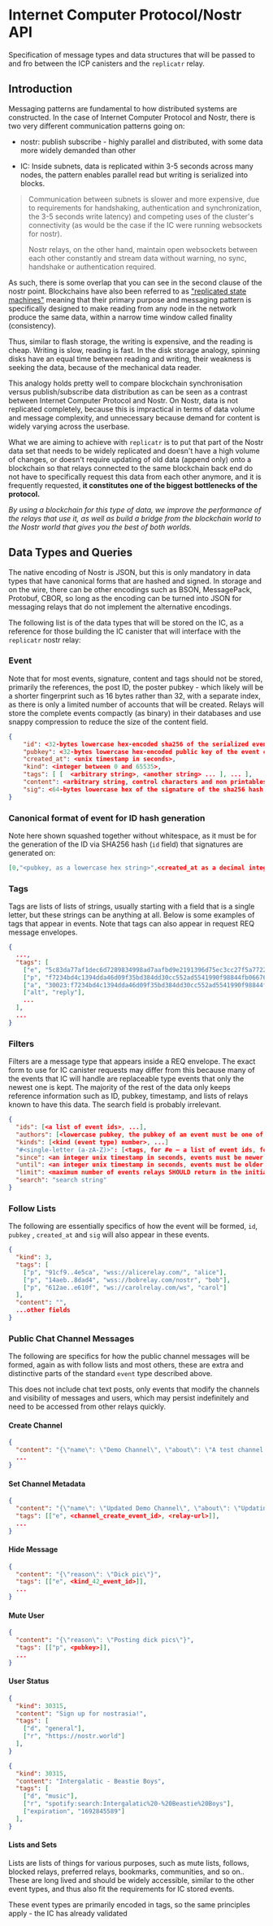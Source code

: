 # Internet Computer Protocol/Nostr API

Specification of message types and data structures that will be passed to and fro between the ICP canisters and the `replicatr` relay.

## Introduction

Messaging patterns are fundamental to how distributed systems are constructed. In the case of Internet Computer Protocol and Nostr, there is two very different communication patterns going on:

- nostr: publish subscribe - highly parallel and distributed, with some data more widely demanded than other

- IC: Inside subnets, data is replicated within 3-5 seconds across many nodes, the pattern enables parallel read but writing is serialized into blocks. 

> Communication between subnets is slower and more expensive, due to requirements for handshaking, authentication and synchronization, the 3-5 seconds write latency) and competing uses of the cluster's connectivity (as would be the case if the IC were running websockets for nostr).
>
> Nostr relays, on the other hand, maintain open websockets between each other constantly and stream data without warning, no sync, handshake or authentication required.

As such, there is some overlap that you can see in the second clause of the nostr point. Blockchains have also been referred to as ["replicated state machines"](https://en.wikipedia.org/wiki/State_machine_replication) meaning that their primary purpose and messaging pattern is specifically designed to make reading from any node in the network produce the same data, within a narrow time window called finality (consistency).

Thus, similar to flash storage, the writing is expensive, and the reading is cheap. Writing is slow, reading is fast. In the disk storage analogy, spinning disks have an equal time between reading and writing, their weakness is seeking the data, because of the mechanical data reader.

This analogy holds pretty well to compare blockchain synchronisation versus publish/subscribe data distribution as can be seen as a contrast between Internet Computer Protocol and Nostr. On Nostr, data is not replicated completely, because this is impractical in terms of data volume and message complexity, and unnecessary because demand for content is widely varying across the userbase.

What we are aiming to achieve with `replicatr` is to put that part of the Nostr data set that needs to be widely replicated and doesn't have a high volume of changes, or doesn't require updating of old data (append only) onto a blockchain so that relays connected to the same blockchain back end do not have to specifically request this data from each other anymore, and it is frequently requested, **it constitutes one of the biggest bottlenecks of the protocol.**

*By using a blockchain for this type of data, we improve the performance of the relays that use it, as well as build a bridge from the blockchain world to the Nostr world that gives you the best of both worlds.*

## Data Types and Queries

The native encoding of Nostr is JSON, but this is only mandatory in data types that have canonical forms that are hashed and signed. In storage and on the wire, there can be other encodings such as BSON, MessagePack, Protobuf, CBOR, so long as the encoding can be turned into JSON for messaging relays that do not implement the alternative encodings.

The following list is of the data types that will be stored on the IC, as a reference for those building the IC canister that will interface with the `replicatr` nostr relay:

### Event

Note that for most events, signature, content and tags should not be stored, primarily the references, the post ID, the poster pubkey - which likely will be a shorter fingerprint such as 16 bytes rather than 32, with a separate index, as there is only a limited number of accounts that will be created. Relays will store the complete events compactly (as binary) in their databases and use snappy compression to reduce the size of the content field.

```json
{   
	"id": <32-bytes lowercase hex-encoded sha256 of the serialized event data>,
	"pubkey": <32-bytes lowercase hex-encoded public key of the event creator>,
    "created_at": <unix timestamp in seconds>,
    "kind": <integer between 0 and 65535>,
    "tags": [ [  <arbitrary string>, <another string> ... ], ... ],
	"content": <arbitrary string, control characters and non printables escaped using \uXXXX and \n\t\r etc>,
	"sig": <64-bytes lowercase hex of the signature of the sha256 hash of the serialized event data, which is the "id" field>
}
```

### Canonical format of event for ID hash generation

Note here shown squashed together without whitespace, as it must be for the generation of the ID via SHA256 hash (`id` field) that signatures are generated on:

```json
[0,"<pubkey, as a lowercase hex string>",<created_at as a decimal integer of unix timestamp>,<kind as a number>,<tags as an array of arrays of non-null strings>,"<content, as a string>"]
```
### Tags

Tags are lists of lists of strings, usually starting with a field that is a single letter, but these strings can be anything at all. Below is some examples of tags that appear in events. Note that tags can also appear in request REQ message envelopes.


```json
{
  ...,
  "tags": [
    ["e", "5c83da77af1dec6d7289834998ad7aafbd9e2191396d75ec3cc27f5a77226f36", "wss://nostr.example.com"],
    ["p", "f7234bd4c1394dda46d09f35bd384dd30cc552ad5541990f98844fb06676e9ca"],
    ["a", "30023:f7234bd4c1394dda46d09f35bd384dd30cc552ad5541990f98844fb06676e9ca:abcd", "wss://nostr.example.com"],
    ["alt", "reply"],
    ...
  ],
  ...
}
```

### Filters

Filters are a message type that appears inside a REQ envelope. The exact form to use for IC canister requests may differ from this because many of the events that IC will handle are replaceable type events that only the newest one is kept. The majority of the rest of the data only keeps reference information such as ID, pubkey, timestamp, and lists of relays known to have this data. The search field is probably irrelevant.

```json
{
  "ids": [<a list of event ids>, ...],
  "authors": [<lowercase pubkey, the pubkey of an event must be one of these>, ...],
  "kinds": [<kind (event type) number>, ...]
  "#<single-letter (a-zA-Z)>": [<tags, for #e — a list of event ids, for #p — a list of event pubkeys etc>, ...],
  "since": <an integer unix timestamp in seconds, events must be newer than this to pass>,
  "until": <an integer unix timestamp in seconds, events must be older than this to pass>,
  "limit": <maximum number of events relays SHOULD return in the initial query>,
  "search": "search string"
}
```

### Follow Lists

The following are essentially specifics of how the event will be formed, `id`, `pubkey` , `created_at` and `sig` will also appear in these events.

```json
{
  "kind": 3,
  "tags": [
    ["p", "91cf9..4e5ca", "wss://alicerelay.com/", "alice"],
    ["p", "14aeb..8dad4", "wss://bobrelay.com/nostr", "bob"],
    ["p", "612ae..e610f", "ws://carolrelay.com/ws", "carol"]
  ],
  "content": "",
  ...other fields
}
```

### Public Chat Channel Messages

The following are specifics for how the public channel messages will be formed, again as with follow lists and most others, these are extra and distinctive parts of the standard `event` type described above.

This does not include chat text posts, only events that modify the channels and visibility of messages and users, which may persist indefinitely and need to be accessed from other relays quickly.

#### Create Channel

```json
{
  "content": "{\"name\": \"Demo Channel\", \"about\": \"A test channel.\", \"picture\": \"https://placekitten.com/200/200\"}",
  ...
}
```

#### Set Channel Metadata

```json
{
  "content": "{\"name\": \"Updated Demo Channel\", \"about\": \"Updating a test channel.\", \"picture\": \"https://placekitten.com/201/201\"}",
  "tags": [["e", <channel_create_event_id>, <relay-url>]],
  ...
}
```

#### Hide Message

```json
{
  "content": "{\"reason\": \"Dick pic\"}",
  "tags": [["e", <kind_42_event_id>]],
  ...
}
```

#### Mute User

```json
{
  "content": "{\"reason\": \"Posting dick pics\"}",
  "tags": [["p", <pubkey>]],
  ...
}
```

#### User Status

```json
{
  "kind": 30315,
  "content": "Sign up for nostrasia!",
  "tags": [
    ["d", "general"],
    ["r", "https://nostr.world"]
  ],
}
```

```json
{
  "kind": 30315,
  "content": "Intergalatic - Beastie Boys",
  "tags": [
    ["d", "music"],
    ["r", "spotify:search:Intergalatic%20-%20Beastie%20Boys"],
    ["expiration", "1692845589"]
  ],
}
```

#### Lists and Sets

Lists are lists of things for various purposes, such as mute lists, follows, blocked relays, preferred relays, bookmarks, communities, and so on.. These are long lived and should be widely accessible, similar to the other event types, and thus also fit the requirements for IC stored events.

These event types are primarily encoded in tags, so the same principles apply - the IC has already validated 

